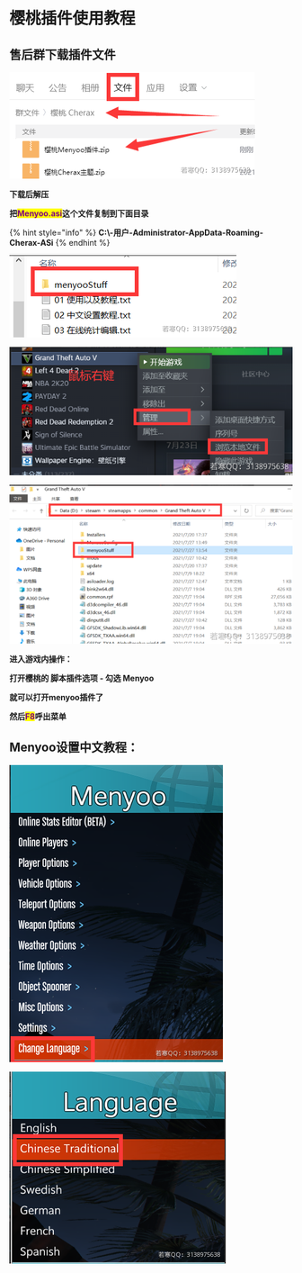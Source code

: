 # 樱桃插件使用教程

## **售后群下载插件文件**

![](<../../.gitbook/assets/image (21).png>)

**下载后解压**

**把**<mark style="color:purple;">**Menyoo.asi**</mark>**这个文件复制到下面目录**

{% hint style="info" %}
**C:\\-用户-Administrator-AppData-Roaming-Cherax-ASi**
{% endhint %}

![](<../../.gitbook/assets/image (58) (2).png>)

![](<../../.gitbook/assets/image (71) (1).png>)

![](<../../.gitbook/assets/image (46) (1).png>)

**进入游戏内操作：**

**打开樱桃的 脚本插件选项 - 勾选 Menyoo**

**就可以打开menyoo插件了**

**然后**<mark style="color:purple;">**F8**</mark>**呼出菜单**

## **Menyoo设置中文教程：**

![](<../../.gitbook/assets/image (66) (1).png>)

![](<../../.gitbook/assets/image (28).png>)
